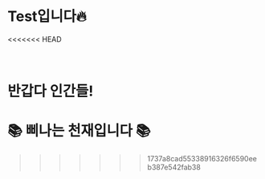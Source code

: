 # Test입니다:fire:

<<<<<<< HEAD



<br>반갑다 인간들!<br>
=======
# :books: 삐나는 천재입니다 :books:
>>>>>>> 1737a8cad55338916326f6590eeb387e542fab38
